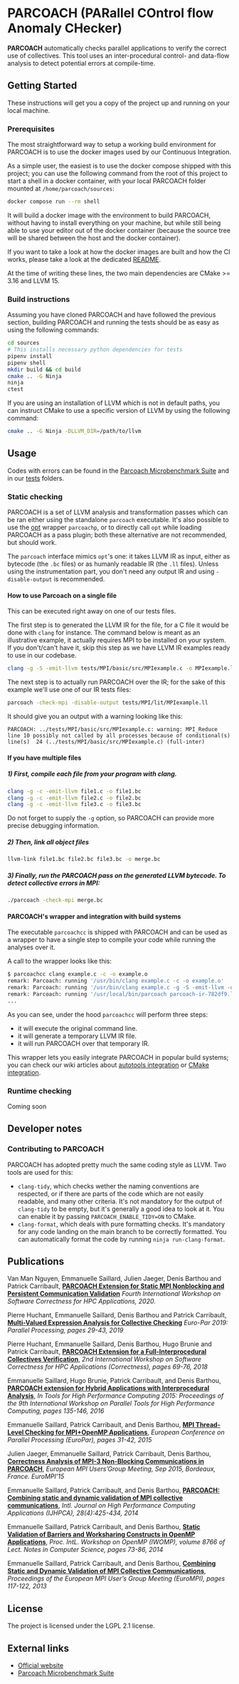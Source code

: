 # PARCOACH (PARallel COntrol flow Anomaly CHecker)

**PARCOACH** automatically checks parallel applications to verify the correct use of collectives. This tool uses an inter-procedural control- and data-flow analysis to detect potential errors at compile-time.

## Getting Started

These instructions will get you a copy of the project up and running on your local machine.

### Prerequisites

The most straightforward way to setup a working build environment for PARCOACH
is to use the docker images used by our Continuous Integration.

As a simple user, the easiest is to use the docker compose shipped with this
project; you can use the following command from the root of this project to start
a shell in a docker container, with your local PARCOACH folder mounted at `/home/parcoach/sources`:

```bash
docker compose run --rm shell
```

It will build a docker image with the environment to build PARCOACH, without having to install
everything on your machine, but while still being able to use your editor out
of the docker container (because the source tree will be shared between the
host and the docker container).

If you want to take a look at how the docker images are built and how the CI
works, please take a look at the dedicated [README](ci/README.md).

At the time of writing these lines, the two main dependencies are CMake >= 3.16
and LLVM 15.

### Build instructions

Assuming you have cloned PARCOACH and have followed the previous section,
building PARCOACH and running the tests should be as easy as using the
following commands:

```bash
cd sources
# This installs necessary python dependencies for tests
pipenv install
pipenv shell
mkdir build && cd build
cmake .. -G Ninja
ninja
ctest
```

If you are using an installation of LLVM which is not in default paths,
you can instruct CMake to use a specific version of LLVM by using the following
command:
```bash
cmake .. -G Ninja -DLLVM_DIR=/path/to/llvm
```

## Usage

Codes with errors can be found in the [Parcoach Microbenchmark Suite](https://github.com/parcoach/microbenchmarks) and in our [tests](./tests) folders.

### Static checking

PARCOACH is a set of LLVM analysis and transformation passes which can be ran
either using the standalone `parcoach` executable.
It's also possible to use the [opt](http://llvm.org/docs/CommandGuide/opt.html)
wrapper `parcoachp`, or to directly call `opt` while loading PARCOACH as a pass
plugin; both these alternative are not recommended, but should work.

The `parcoach` interface mimics `opt`'s one: it takes LLVM IR as input, either
as bytecode (the `.bc` files) or as humanly readable IR (the `.ll` files).
Unless using the instrumentation part, you don't need any output IR and using
`-disable-output` is recommended.

#### How to use Parcoach on a single file

This can be executed right away on one of our tests files.

The first step is to generated the LLVM IR for the file, for a C file it would
be done with `clang` for instance.
The command below is meant as an illustrative example, it actually requires MPI
to be installed on your system.
If you don't/can't have it, skip this step as we have LLVM IR examples ready to
use in our codebase.

```bash
clang -g -S -emit-llvm tests/MPI/basic/src/MPIexample.c -o MPIexample.ll
```

The next step is to actually run PARCOACH over the IR; for the sake of this
example we'll use one of our IR tests files:

```bash
parcoach -check-mpi -disable-output tests/MPI/lit/MPIexample.ll
```

It should give you an output with a warning looking like this:
```
PARCOACH: ../tests/MPI/basic/src/MPIexample.c: warning: MPI_Reduce line 10 possibly not called by all processes because of conditional(s) line(s)  24 (../tests/MPI/basic/src/MPIexample.c) (full-inter)
```


#### If you have multiple files

##### 1) First, compile each file from your program with clang.
```bash
clang -g -c -emit-llvm file1.c -o file1.bc
clang -g -c -emit-llvm file2.c -o file2.bc
clang -g -c -emit-llvm file3.c -o file3.bc
```

 Do not forget to supply the `-g` option, so PARCOACH can provide more precise debugging information.

##### 2) Then, link all object files
```bash
llvm-link file1.bc file2.bc file3.bc -o merge.bc
```

##### 3) Finally, run the PARCOACH pass on the generated LLVM bytecode. To detect collective errors in MPI:

```bash
./parcoach -check-mpi merge.bc
```

#### PARCOACH's wrapper and integration with build systems

The executable `parcoachcc` is shipped with PARCOACH and can be used as a wrapper
to have a single step to compile your code while running the analyses over it.

A call to the wrapper looks like this:
```bash
$ parcoachcc clang example.c -c -o example.o
remark: Parcoach: running '/usr/bin/clang example.c -c -o example.o'
remark: Parcoach: running '/usr/bin/clang example.c -g -S -emit-llvm -o parcoach-ir-782df9.ll'
remark: Parcoach: running '/usr/local/bin/parcoach parcoach-ir-782df9.ll'
...
```

As you can see, under the hood `parcoachcc` will perform three steps:
  - it will execute the original command line.
  - it will generate a temporary LLVM IR file.
  - it will run PARCOACH over that temporary IR.

This wrapper lets you easily integrate PARCOACH in popular build systems;
you can check our wiki articles about
[autotools integration](https://gitlab.inria.fr/parcoach/parcoach/-/wikis/Using-PARCOACH-in-an-autotools-project)
or [CMake integration](https://gitlab.inria.fr/parcoach/parcoach/-/wikis/Using-PARCOACH-in-a-CMake-project).

### Runtime checking

Coming soon

## Developer notes

### Contributing to PARCOACH

PARCOACH has adopted pretty much the same coding style as LLVM.
Two tools are used for this:
  - `clang-tidy`, which checks wether the naming conventions are respected, or
  if there are parts of the code which are not easily readable, and many other
  criteria. It's not mandatory for the output of `clang-tidy` to be empty,
  but it's generally a good idea to look at it.
  You can enable it by passing `PARCOACH_ENABLE_TIDY=ON` to CMake.
  - `clang-format`, which deals with pure formatting checks. It's mandatory
  for any code landing on the main branch to be correctly formatted.
  You can automatically format the code by running `ninja run-clang-format`.

## Publications

Van Man Nguyen, Emmanuelle Saillard, Julien Jaeger, Denis Barthou and Patrick Carribault,
 **[PARCOACH Extension for Static MPI Nonblocking and Persistent Communication Validation](https://ieeexplore.ieee.org/document/9296940)**
 *Fourth International Workshop on Software Correctness for HPC Applications, 2020.*

 Pierre Huchant, Emmanuelle Saillard, Denis Barthou and Patrick Carribault,
 **[Multi-Valued Expression Analysis for Collective Checking](https://link.springer.com/chapter/10.1007%2F978-3-030-29400-7_3)**
 *Euro-Par 2019: Parallel Processing, pages 29-43, 2019*

 Pierre Huchant, Emmanuelle Saillard, Denis Barthou, Hugo Brunie and Patrick Carribault,
 **[PARCOACH Extension for a Full-Interprocedural Collectives Verification](https://doi.org/10.1109/Correctness.2018.00013)**,
 *2nd International Workshop on Software Correctness for HPC Applications (Correctness), pages 69-76, 2018*

 Emmanuelle Saillard, Hugo Brunie, Patrick Carribault, and Denis Barthou,
 **[PARCOACH extension for Hybrid Applications with Interprocedural Analysis](https://doi.org/10.1007/978-3-319-39589-0_11)**,
 *In Tools for High Performance Computing 2015: Proceedings of the 9th International Workshop on Parallel Tools for High Performance Computing, pages 135-146, 2016*

 Emmanuelle Saillard, Patrick Carribault, and Denis Barthou,
 **[MPI Thread-Level Checking for MPI+OpenMP Applications](https://doi.org/10.1007/978-3-662-48096-0_3)**,
 *European Conference on Parallel Processing (EuroPar), pages 31-42, 2015*

 Julien Jaeger, Emmanuelle Saillard, Patrick Carribault, Denis Barthou,
 **[Correctness Analysis of MPI-3 Non-Blocking Communications in PARCOACH](https://dl.acm.org/doi/10.1145/2802658.2802674)**,
 *European MPI Users’Group Meeting, Sep 2015, Bordeaux, France. EuroMPI’15*

 Emmanuelle Saillard, Patrick Carribault, and Denis Barthou,
 **[PARCOACH: Combining static and dynamic validation of MPI collective communications](https://doi.org/10.1177%2F1094342014552204)**,
 *Intl. Journal on High Performance Computing Applications (IJHPCA), 28(4):425-434, 2014*

 Emmanuelle Saillard, Patrick Carribault, and Denis Barthou,
 **[Static Validation of Barriers and Worksharing Constructs in OpenMP Applications](https://doi.org/10.1007/978-3-319-11454-5_6)**,
 *Proc. IntL. Workshop on OpenMP (IWOMP), volume 8766 of Lect. Notes in Computer Science, pages 73-86, 2014*

 Emmanuelle Saillard, Patrick Carribault, and Denis Barthou,
 **[Combining Static and Dynamic Validation of MPI Collective Communications](https://doi.org/10.1145/2488551.2488555)**,
 *Proceedings of the European MPI User’s Group Meeting (EuroMPI), pages 117-122, 2013*



## License
The project is licensed under the LGPL 2.1 license.

## External links

- [Official website](https://parcoach.github.io)
- [Parcoach Microbenchmark Suite](https://github.com/parcoach/microbenchmarks)
